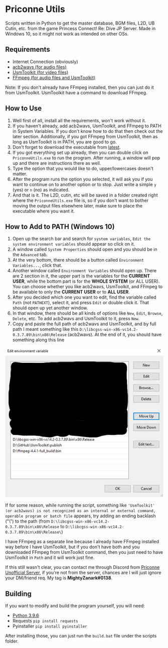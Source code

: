 # Priconne Utils

Scripts written in Python to get the master database, BGM files, L2D, UB Cutin, etc. from the game Princess Connect! Re: Dive JP Server. Made in Windows 10, so it might not work as intended on other OSs.


## Requirements

- Internet Connection (obviously)
- [acb2wavs (for audio files)](https://github.com/hozuki/libcgss)
- [UsmToolkit (for video files)](https://github.com/MightyZanark/UsmToolkit)
- [FFmpeg (for audio files and UsmToolkit)](https://ffmpeg.org/download.html)

Note: If you don't already have FFmpeg installed, then you can just do it from UsmToolkit. UsmToolkit have a command to download FFmpeg.


## How to Use

1. Well first of all, install all the requirements, won't work without it.
2. If you haven't already, add acb2wavs, UsmToolkit, and FFmpeg to PATH in System Variables. If you don't know how to do that then check out the later section. Additionally, if you got FFmpeg from UsmToolkit, then as long as UsmToolkit is in PATH, you are good to go.
3. Don't forget to download the executable from [latest](https://github.com/MightyZanark/PriconneUtils/releases/latest).
4. If you got everything set up already, then you can double click on `PriconneUtils.exe` to run the program. After running, a window will pop up and there are instructions there as well.
5. Type the option that you would like to do, upper/lowercases doesn't matter.
6. After the program runs the option you selected, it will ask you if you want to continue on to another option or to stop. Just write a simple `y` (yes) or `n` (no) as indicated.
7. And that is it. The L2D, cutin, etc will be saved in a folder created right where the `PriconneUtils.exe` file is, so if you don't want to bother moving the output files elsewhere later, make sure to place the executable where you want it.


## How to Add to PATH (Windows 10)

1. Open up the search bar and search for `system variables`, `Edit the system environment variables` should appear so click on it.
2. A window called `System Properties` should open and you should be in the `Advanced` tab.
3. At the very bottom, there should be a button called `Environment Variables...`, click that.
4. Another window called `Environment Variables` should open up. There are 2 section in it, the upper part is the variables for the **CURRENT USER**, while the bottom part is for the **WHOLE SYSTEM** (or ALL USER). You can choose whether you like acb2wavs, UsmToolkit, and FFmpeg to be available to only the **CURRENT USER** or to **ALL USER**.
5. After you decided which one you want to edit, find the variable called `Path` (not `PATHEXT`), select it, and press `Edit` or double click it. That should open up yet another window.
6. In that window, there should be all kinds of options like `New`, `Edit`, `Browse`, `Delete`, etc. To add acb2wavs and UsmToolkit to it, press `New`.
7. Copy and paste the full path of acb2wavs and UsmToolkit, and by full path I meant something like this `D:\libcgss-win-x86-vc14.2-0.3.7.89\bin\x86\Release` (acb2wavs). At the end of it, you should have something along this line

![Image of completed path](./path.png)

If for some reason, while running the script, something like `'UsmToolkit' (or acb2wavs) is not recognized as an internal or external command, operable program or batch file` appears, try adding an ending backlash ("\\") to the path (from `D:\libcgss-win-x86-vc14.2-0.3.7.89\bin\x86\Release` to `D:\libcgss-win-x86-vc14.2-0.3.7.89\bin\x86\Release\`)

I have FFmpeg as a separate line because I already have FFmpeg installed way before I have UsmToolkit, but if you don't have both and you downloaded FFmpeg from UsmToolkit command, then you just need to have UsmToolkit in `Path` and it will work just fine.

If this still wasn't clear, you can contact me through Discord from [Priconne Unofficial Server](https://discord.gg/priconne), if you're not from the server, chances are I will just ignore your DM/friend req. My tag is **MightyZanark#0138**.


## Building

If you want to modify and build the program yourself, you will need:
- [Python 3.9.6](https://www.python.org/downloads/)
- Requests `pip install requests`
- Pyinstaller `pip install pyinstaller`

After installing those, you can just run the `build.bat` file under the scripts folder.
